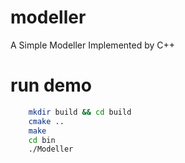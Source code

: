 # modeller
A Simple Modeller Implemented by C++


# run demo

```bash
    mkdir build && cd build
    cmake ..
    make
    cd bin
    ./Modeller
```
